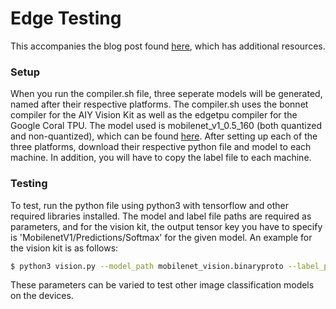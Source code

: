 # Edge Testing
This accompanies the blog post found [here](https://medium.com/@NextGen_Coders/edge-neural-compute-devices-787f9fd09f6b), which has additional resources.
### Setup

When you run the compiler.sh file, three seperate models will be generated, named after their respective platforms. The compiler.sh uses the bonnet compiler for the AIY Vision Kit as well as the edgetpu compiler for the Google Coral TPU. The model used is mobilenet_v1_0.5_160 (both quantized and non-quantized), which can be found [here](https://www.tensorflow.org/lite/guide/hosted_models). After setting up each of the three platforms, download their respective python file and model to each machine. In addition, you will have to copy the label file to each machine.

### Testing

To test, run the python file using python3 with tensorflow and other required libraries installed. The model and label file paths are required as parameters, and for the vision kit, the output tensor key you have to specify is 'MobilenetV1/Predictions/Softmax' for the given model. An example for the vision kit is as follows:
```sh
$ python3 vision.py --model_path mobilenet_vision.binaryproto --label_path mobilenet_labels.txt --input test.jpg --input_size 160 --output_key MobilenetV1/Predictions/Softmax
```
These parameters can be varied to test other image classification models on the devices.

